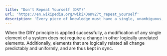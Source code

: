 ```yaml
---
title: "Don't Repeat Yourself (DRY)"
url: 'https://en.wikipedia.org/wiki/Don%27t_repeat_yourself'
description: 'Every piece of knowledge must have a single, unambiguous, authoritative representation within a system.'
---
```


When the DRY principle is applied successfully, a modification of any single element of a system does not require a change in other logically unrelated elements. Additionally, elements that are logically related all change predictably and uniformly, and are thus kept in sync.
